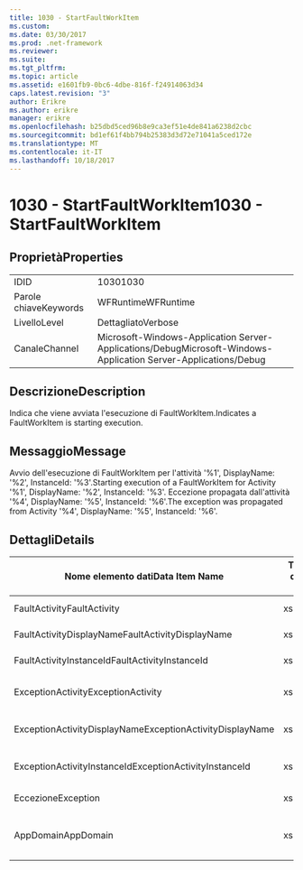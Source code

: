 ```yaml
---
title: 1030 - StartFaultWorkItem
ms.custom: 
ms.date: 03/30/2017
ms.prod: .net-framework
ms.reviewer: 
ms.suite: 
ms.tgt_pltfrm: 
ms.topic: article
ms.assetid: e1601fb9-0bc6-4dbe-816f-f24914063d34
caps.latest.revision: "3"
author: Erikre
ms.author: erikre
manager: erikre
ms.openlocfilehash: b25dbd5ced96b8e9ca3ef51e4de841a6238d2cbc
ms.sourcegitcommit: bd1ef61f4bb794b25383d3d72e71041a5ced172e
ms.translationtype: MT
ms.contentlocale: it-IT
ms.lasthandoff: 10/18/2017
---
```

# <a name="1030---startfaultworkitem"></a><span data-ttu-id="223fc-102">1030 - StartFaultWorkItem</span><span class="sxs-lookup"><span data-stu-id="223fc-102">1030 - StartFaultWorkItem</span></span>
## <a name="properties"></a><span data-ttu-id="223fc-103">Proprietà</span><span class="sxs-lookup"><span data-stu-id="223fc-103">Properties</span></span>  
  
|||  
|-|-|  
|<span data-ttu-id="223fc-104">ID</span><span class="sxs-lookup"><span data-stu-id="223fc-104">ID</span></span>|<span data-ttu-id="223fc-105">1030</span><span class="sxs-lookup"><span data-stu-id="223fc-105">1030</span></span>|  
|<span data-ttu-id="223fc-106">Parole chiave</span><span class="sxs-lookup"><span data-stu-id="223fc-106">Keywords</span></span>|<span data-ttu-id="223fc-107">WFRuntime</span><span class="sxs-lookup"><span data-stu-id="223fc-107">WFRuntime</span></span>|  
|<span data-ttu-id="223fc-108">Livello</span><span class="sxs-lookup"><span data-stu-id="223fc-108">Level</span></span>|<span data-ttu-id="223fc-109">Dettagliato</span><span class="sxs-lookup"><span data-stu-id="223fc-109">Verbose</span></span>|  
|<span data-ttu-id="223fc-110">Canale</span><span class="sxs-lookup"><span data-stu-id="223fc-110">Channel</span></span>|<span data-ttu-id="223fc-111">Microsoft-Windows-Application Server-Applications/Debug</span><span class="sxs-lookup"><span data-stu-id="223fc-111">Microsoft-Windows-Application Server-Applications/Debug</span></span>|  
  
## <a name="description"></a><span data-ttu-id="223fc-112">Descrizione</span><span class="sxs-lookup"><span data-stu-id="223fc-112">Description</span></span>  
 <span data-ttu-id="223fc-113">Indica che viene avviata l'esecuzione di FaultWorkItem.</span><span class="sxs-lookup"><span data-stu-id="223fc-113">Indicates a FaultWorkItem is starting execution.</span></span>  
  
## <a name="message"></a><span data-ttu-id="223fc-114">Messaggio</span><span class="sxs-lookup"><span data-stu-id="223fc-114">Message</span></span>  
 <span data-ttu-id="223fc-115">Avvio dell'esecuzione di FaultWorkItem per l'attività '%1', DisplayName: '%2', InstanceId: '%3'.</span><span class="sxs-lookup"><span data-stu-id="223fc-115">Starting execution of a FaultWorkItem for Activity '%1', DisplayName: '%2', InstanceId: '%3'.</span></span>  <span data-ttu-id="223fc-116">Eccezione propagata dall'attività '%4', DisplayName: '%5', InstanceId: '%6'.</span><span class="sxs-lookup"><span data-stu-id="223fc-116">The exception was propagated from Activity '%4', DisplayName: '%5', InstanceId: '%6'.</span></span>  
  
## <a name="details"></a><span data-ttu-id="223fc-117">Dettagli</span><span class="sxs-lookup"><span data-stu-id="223fc-117">Details</span></span>  
  
|<span data-ttu-id="223fc-118">Nome elemento dati</span><span class="sxs-lookup"><span data-stu-id="223fc-118">Data Item Name</span></span>|<span data-ttu-id="223fc-119">Tipo elemento dati</span><span class="sxs-lookup"><span data-stu-id="223fc-119">Data Item Type</span></span>|<span data-ttu-id="223fc-120">Descrizione</span><span class="sxs-lookup"><span data-stu-id="223fc-120">Description</span></span>|  
|--------------------|--------------------|-----------------|  
|<span data-ttu-id="223fc-121">FaultActivity</span><span class="sxs-lookup"><span data-stu-id="223fc-121">FaultActivity</span></span>|<span data-ttu-id="223fc-122">xs:string</span><span class="sxs-lookup"><span data-stu-id="223fc-122">xs:string</span></span>|<span data-ttu-id="223fc-123">Il nome del tipo di attività fault.</span><span class="sxs-lookup"><span data-stu-id="223fc-123">The type name of the fault activity.</span></span>|  
|<span data-ttu-id="223fc-124">FaultActivityDisplayName</span><span class="sxs-lookup"><span data-stu-id="223fc-124">FaultActivityDisplayName</span></span>|<span data-ttu-id="223fc-125">xs:string</span><span class="sxs-lookup"><span data-stu-id="223fc-125">xs:string</span></span>|<span data-ttu-id="223fc-126">Nome visualizzato dell'attività fault.</span><span class="sxs-lookup"><span data-stu-id="223fc-126">The display name of the fault activity.</span></span>|  
|<span data-ttu-id="223fc-127">FaultActivityInstanceId</span><span class="sxs-lookup"><span data-stu-id="223fc-127">FaultActivityInstanceId</span></span>|<span data-ttu-id="223fc-128">xs:string</span><span class="sxs-lookup"><span data-stu-id="223fc-128">xs:string</span></span>|<span data-ttu-id="223fc-129">ID dell'istanza dell'attività fault.</span><span class="sxs-lookup"><span data-stu-id="223fc-129">The instance id of the fault activity.</span></span>|  
|<span data-ttu-id="223fc-130">ExceptionActivity</span><span class="sxs-lookup"><span data-stu-id="223fc-130">ExceptionActivity</span></span>|<span data-ttu-id="223fc-131">xs:string</span><span class="sxs-lookup"><span data-stu-id="223fc-131">xs:string</span></span>|<span data-ttu-id="223fc-132">Il nome del tipo di attività che ha generato l'eccezione.</span><span class="sxs-lookup"><span data-stu-id="223fc-132">The type name of the activity that threw the exception.</span></span>|  
|<span data-ttu-id="223fc-133">ExceptionActivityDisplayName</span><span class="sxs-lookup"><span data-stu-id="223fc-133">ExceptionActivityDisplayName</span></span>|<span data-ttu-id="223fc-134">xs:string</span><span class="sxs-lookup"><span data-stu-id="223fc-134">xs:string</span></span>|<span data-ttu-id="223fc-135">Il nome visualizzato dell'attività che ha generato l'eccezione.</span><span class="sxs-lookup"><span data-stu-id="223fc-135">The display name of the activity that threw the exception.</span></span>|  
|<span data-ttu-id="223fc-136">ExceptionActivityInstanceId</span><span class="sxs-lookup"><span data-stu-id="223fc-136">ExceptionActivityInstanceId</span></span>|<span data-ttu-id="223fc-137">xs:string</span><span class="sxs-lookup"><span data-stu-id="223fc-137">xs:string</span></span>|<span data-ttu-id="223fc-138">ID dell'istanza dell'attività che ha generato l'eccezione.</span><span class="sxs-lookup"><span data-stu-id="223fc-138">The instance id of the activity that threw the exception.</span></span>|  
|<span data-ttu-id="223fc-139">Eccezione</span><span class="sxs-lookup"><span data-stu-id="223fc-139">Exception</span></span>|<span data-ttu-id="223fc-140">xs:string</span><span class="sxs-lookup"><span data-stu-id="223fc-140">xs:string</span></span>|<span data-ttu-id="223fc-141">Dettagli dell'eccezione.</span><span class="sxs-lookup"><span data-stu-id="223fc-141">The exception details for the exception</span></span>|  
|<span data-ttu-id="223fc-142">AppDomain</span><span class="sxs-lookup"><span data-stu-id="223fc-142">AppDomain</span></span>|<span data-ttu-id="223fc-143">xs:string</span><span class="sxs-lookup"><span data-stu-id="223fc-143">xs:string</span></span>|<span data-ttu-id="223fc-144">Stringa restituita da AppDomain.CurrentDomain.FriendlyName.</span><span class="sxs-lookup"><span data-stu-id="223fc-144">The string returned by AppDomain.CurrentDomain.FriendlyName.</span></span>|
